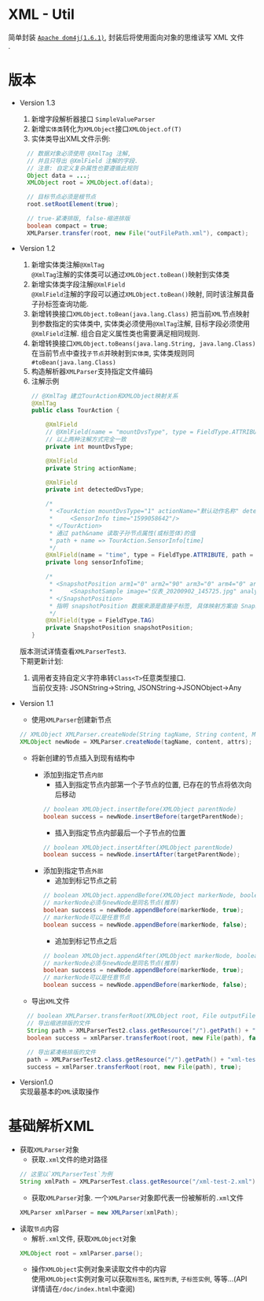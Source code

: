 # XML - Util
简单封装 [`Apache dom4j(1.6.1)`](http://www.dom4j.org/dom4j-1.6.1/ "官方网站"), 封装后将使用面向对象的思维读写 XML 文件</br>.

# 版本

* Version 1.3
    1. 新增字段解析器接口 `SimpleValueParser`
    2. 新增`实体类`转化为`XMLObject`接口`XMLObject.of(T)`
    3. 实体类导出XML文件示例:  
    ```java
      // 数据对象必须使用 @XmlTag 注解,
      // 并且只导出 @XmlField 注解的字段.
      // 注意: 自定义复杂属性也要遵循此规则
      Object data = ...;
      XMLObject root = XMLObject.of(data);
  
      // 目标节点必须是根节点
      root.setRootElement(true);
  
      // true-紧凑排版, false-缩进排版
      boolean compact = true;
      XMLParser.transfer(root, new File("outFilePath.xml"), compact);
    ```

* Version 1.2
    1. 新增实体类注解`@XmlTag`  
       `@XmlTag`注解的实体类可以通过`XMLObject.toBean()`映射到实体类
    2. 新增实体类字段注解`@XmlField`  
       `@XmlField`注解的字段可以通过`XMLObject.toBean()`映射, 同时该注解具备子孙标签查询功能.
    3. 新增转换接口`XMLObject.toBean(java.lang.Class)`
       把当前`XML`节点映射到参数指定的实体类中, 实体类必须使用`@XmlTag`注解, 目标字段必须使用`@XmlField`注解.
       组合自定义属性类也需要满足相同规则.
    4. 新增转换接口`XMLObject.toBeans(java.lang.String, java.lang.Class)`
       在当前节点中查找`子节点`并映射到`实体类`, 实体类规则同 `#toBean(java.lang.Class)`
    5. 构造解析器`XMLParser`支持指定文件编码
    6. 注解示例
        ```java
        // @XmlTag 建立TourAction和XMLObject映射关系 
        @XmlTag
        public class TourAction {
        
            @XmlField
            // @XmlField(name = "mountDvsType", type = FieldType.ATTRIBUTE)
            // 以上两种注解方式完全一致
            private int mountDvsType;
        
            @XmlField
            private String actionName;
        
            @XmlField
            private int detectedDvsType;
        
            /*
             * <TourAction mountDvsType="1" actionName="默认动作名称" detectedDvsType="0">
             *     <SensorInfo time="1599058642"/>
             * </TourAction>
             * 通过 path&name 读取子孙节点属性(或标签体)的值
             * path + name => TourAction.SensorInfo[time]
             */
            @XmlField(name = "time", type = FieldType.ATTRIBUTE, path = "SensorInfo")
            private long sensorInfoTime;
        
            /*
             * <SnapshotPosition arm1="0" arm2="90" arm3="0" arm4="0" arm5="0" arm6="0" zoom="1" thermal="1">
             *     <SnapshotSample image="仪表_20200902_145725.jpg" analysis="" time="1599058645"/>
             * </SnapshotPosition>
             * 指明 snapshotPosition 数据来源是直接子标签, 具体映射方案由 SnapshotPosition 类的 @XmlTag & @XmlField 决定
             */
            @XmlField(type = FieldType.TAG)
            private SnapshotPosition snapshotPosition;
        }
        ```

    版本测试详情查看`XMLParserTest3`.   
    下期更新计划:
    1. 调用者支持自定义字符串转`Class<T>`任意类型接口.   
       当前仅支持: JSONString->String, JSONString->JSONObject->Any  


* Version 1.1  
  * 使用`XMLParser`创建新节点<br/>
  ```Java
  // XMLObject XMLParser.createNode(String tagName, String content, Map<String, String> attrs)
  XMLObject newNode = XMLParser.createNode(tagName, content, attrs);
  ```
  * 将新创建的节点插入到现有结构中
    * 添加到指定节点`内部`
      * 插入到指定节点内部第一个子节点的位置, 已存在的节点将依次向后移动<br/>
      ```Java
      // boolean XMLObject.insertBefore(XMLObject parentNode)
      boolean success = newNode.insertBefore(targetParentNode);
      ```
      * 插入到指定节点内部最后一个子节点的位置<br/>
      ```Java
      // boolean XMLObject.insertAfter(XMLObject parentNode)
      boolean success = newNode.insertAfter(targetParentNode);
      ```
    * 添加到指定节点`外部`
      * 追加到标记节点之前
      ```Java
      // boolean XMLObject.appendBefore(XMLObject markerNode, boolean sameLevel)  
      // markerNode必须与newNode是同名节点(推荐)  
      boolean success = newNode.appendBefore(markerNode, true);  
      // markerNode可以是任意节点    
      boolean success = newNode.appendBefore(markerNode, false);  
      ```
      * 追加到标记节点之后
      ```Java
      // boolean XMLObject.appendAfter(XMLObject markerNode, boolean sameLevel)  
      // markerNode必须与newNode是同名节点(推荐)  
      boolean success = newNode.appendBefore(markerNode, true);  
      // markerNode可以是任意节点  
      boolean success = newNode.appendBefore(markerNode, false);  
      ```
  
  * 导出`XML`文件
  ```Java
	// boolean XMLParser.transferRoot(XMLObject root, File outputFile, boolean compact) throws IOException
	// 导出缩进排版的文件
	String path = XMLParserTest2.class.getResource("/").getPath() + "xml-transfer2-retract.xml";
	boolean success = xmlParser.transferRoot(root, new File(path), false);
	
	// 导出紧凑格排版的文件
	path = XMLParserTest2.class.getResource("/").getPath() + "xml-test-transfer2-compact.xml";
	success = xmlParser.transferRoot(root, new File(path), true);
  ```
* Version1.0   
  实现最基本的`XML`读取操作

# 基础解析XML
* 获取`XMLParser`对象
  * 获取`.xml`文件的绝对路径<br/>
  ```Java
  // 这里以`XMLParserTest`为例
  String xmlPath = XMLParserTest.class.getResource("/xml-test-2.xml").getFile();
  ```
  * 获取`XMLParser`对象. 一个`XMLParser`对象即代表一份被解析的`.xml`文件<br>
  ```Java
  XMLParser xmlParser = new XMLParser(xmlPath);
  ```
* 读取`节点`内容
  * 解析`.xml`文件, 获取`XMLObject`对象
  ```Java
  XMLObject root = xmlParser.parse();
  ```
  * 操作`XMLObject`实例对象来读取文件中的内容<br/>
  使用`XMLObject`实例对象可以获取`标签名`, `属性列表`, `子标签实例`, 等等...(API 详情请在`/doc/index.html`中查阅)
